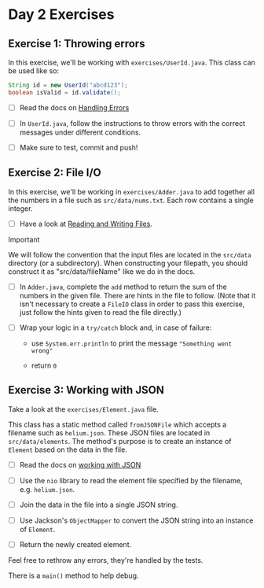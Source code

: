 # Day 2 Exercises

## Exercise 1: Throwing errors

In this exercise, we'll be working with `exercises/UserId.java`. This class can
be used like so:

```java
String id = new UserId("abcd123");
boolean isValid = id.validate();
```

- [ ] Read the docs on
      [Handling Errors](https://tech-docs.corndel.com/java/handling-errors.html)

- [ ] In `UserId.java`, follow the instructions to throw errors with the correct
      messages under different conditions.

- [ ] Make sure to test, commit and push!

## Exercise 2: File I/O

In this exercise, we'll be working in `exercises/Adder.java` to add together all
the numbers in a file such as `src/data/nums.txt`. Each row contains a single
integer.

- [ ] Have a look at
      [Reading and Writing Files](https://tech-docs.corndel.com/java/file-io.html).

> [!IMPORTANT]
>
> We will follow the convention that the input files are located in the
> `src/data` directory (or a subdirectory). When constructing your filepath, you
> should construct it as "src/data/fileName" like we do in the docs.

- [ ] In `Adder.java`, complete the `add` method to return the sum of the
      numbers in the given file. There are hints in the file to follow. (Note
      that it isn't necessary to create a `FileIO` class in order to pass this
      exercise, just follow the hints given to read the file directly.)

- [ ] Wrap your logic in a `try/catch` block and, in case of failure:

  - use `System.err.println` to print the message `"Something went wrong"`

  - return `0`

## Exercise 3: Working with JSON

Take a look at the `exercises/Element.java` file.

This class has a static method called `fromJSONFile` which accepts a filename
such as `helium.json`. These JSON files are located in `src/data/elements`. The
method's purpose is to create an instance of `Element` based on the data in the
file.

- [ ] Read the docs on
      [working with JSON](https://tech-docs.corndel.com/java/working-with-json.html)

- [ ] Use the `nio` library to read the element file specified by the filename,
      e.g. `helium.json`.

- [ ] Join the data in the file into a single JSON string.

- [ ] Use Jackson's `ObjectMapper` to convert the JSON string into an instance
      of `Element`.

- [ ] Return the newly created element.

Feel free to rethrow any errors, they're handled by the tests.

There is a `main()` method to help debug.

